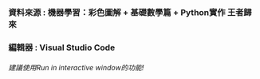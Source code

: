 ### 資料來源 : 機器學習：彩色圖解 + 基礎數學篇 + Python實作 王者歸來
### 編輯器 : Visual Studio Code
###### 建議使用Run in interactive window的功能!